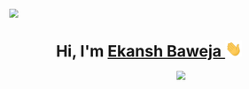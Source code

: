 <!-- ### Hi there 👋 -->

<!--
**CAPTAINCOBRA/CAPTAINCOBRA** is a ✨ _special_ ✨ repository because its `README.md` (this file) appears on your GitHub profile.

Here are some ideas to get you started:

- 🔭 I’m currently working on ...
- 🌱 I’m currently learning ...
- 👯 I’m looking to collaborate on ...
- 🤔 I’m looking for help with ...
- 💬 Ask me about ...
- 📫 How to reach me: ...
- 😄 Pronouns: ...
- ⚡ Fun fact: ...
-->


![](https://external-content.duckduckgo.com/iu/?u=http%3A%2F%2Fwww.indianitgroup.com%2Fwp-content%2Fuploads%2F2015%2F04%2Fprogramming_technology_services_new_delhi_india-665x300.jpg&f=1&nofb=1)
<h1 align="center" >Hi, I'm <a href="" target="_blank"> Ekansh Baweja </a><img src="https://github.com/ABSphreak/ABSphreak/blob/master/gifs/Hi.gif" width="30px"></h1>
<img width="40%" align="right"   src="https://external-content.duckduckgo.com/iu/?u=http%3A%2F%2Fwww.indianitgroup.com%2Fwp-content%2Fuploads%2F2015%2F04%2Fprogramming_technology_services_new_delhi_india-665x300.jpg&f=1&nofb=1" >

